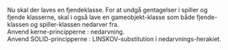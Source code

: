 Nu skal der laves en fjendeklasse. For at undgå gentagelser i spiller og fjende klasserne, skal i også lave en gameobjekt-klasse som både fjende-klassen og spiller-klassen nedarver fra.    
Anvend kerne-principperne : nedarvning.     
Anvend SOLID-principperne : LINSKOV-substitution i nedarvnings-herakiet. 